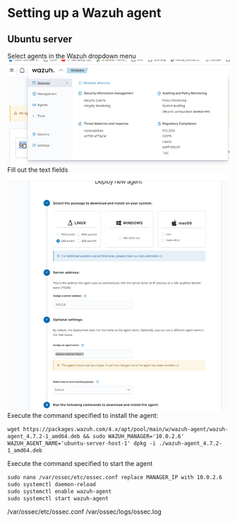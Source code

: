 # Setting up a Wazuh agent

## Ubuntu server

Select agents in the Wazuh dropdown menu
![Alt text](image.png)
Fill out the text fields
![Alt text](image-1.png)
Execute the command specified to install the 
agent:
```
wget https://packages.wazuh.com/4.x/apt/pool/main/w/wazuh-agent/wazuh-agent_4.7.2-1_amd64.deb && sudo WAZUH_MANAGER='10.0.2.6' WAZUH_AGENT_NAME='ubuntu-server-host-1' dpkg -i ./wazuh-agent_4.7.2-1_amd64.deb
```
Execute the command specified to start the agent
```
sudo nano /var/ossec/etc/ossec.conf replace MANAGER_IP with 10.0.2.6
sudo systemctl daemon-reload
sudo systemctl enable wazuh-agent
sudo systemctl start wazuh-agent
```
/var/ossec/etc/ossec.conf
/var/ossec/logs/ossec.log